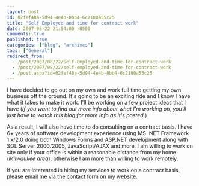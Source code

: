 ```yaml
---
layout: post
id: 02fef48a-5d94-4e4b-8bb4-6c2180a55c25
title: "Self Employed and time for contract work"
date: 2007-08-22 21:54:00 -0500
comments: true
published: true
categories: ["blog", "archives"]
tags: ["General"]
redirect_from: 
  - /post/2007/08/22/Self-Employed-and-time-for-contract-work
  - /post/2007/08/22/self-employed-and-time-for-contract-work
  - /post.aspx?id=02fef48a-5d94-4e4b-8bb4-6c2180a55c25
---
```

<!-- more -->
<P>I have decided to go out on my own and work full time getting my own business off the ground. It's going to be an exciting ride and I know I have what it takes to make it work. I'll be working on a few project ideas that I have (<EM>If you want to find out more info about what I'm working on, you'll just have to watch this blog for more&nbsp;info as it's posted.</EM>)</P>
<P>As a result, I will also&nbsp;have time to do consulting on a contract basis. I have 6+ years of software development experience using MS .NET Framework 1.x/2.0 doing both Windows Forms and ASP.NET development along with SQL Server 2000/2005, JavaScript/AJAX and more. I am willing to work on site only if your office is within a reasonable distance from my home (<EM>Milwaukee area</EM>), otherwise I am more than willing to work remotely.</P>
<P>If you are interested in hiring my services to work on a contract basis, please&nbsp;<A href="/Contact.aspx">email me via the contact form on my website</A>.</P>
